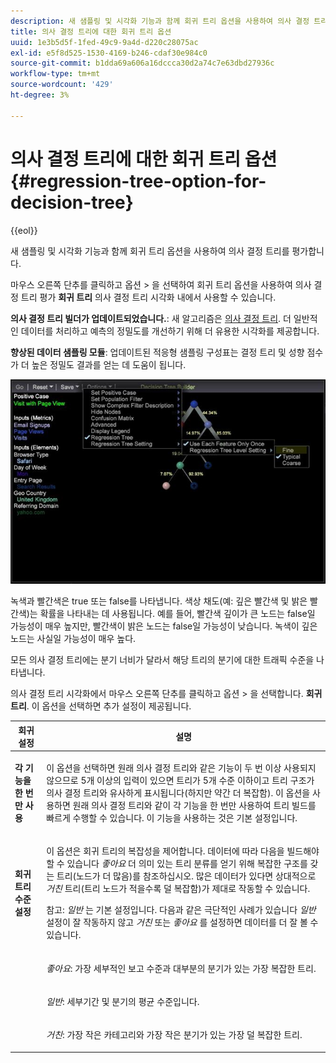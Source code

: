 ```yaml
---
description: 새 샘플링 및 시각화 기능과 함께 회귀 트리 옵션을 사용하여 의사 결정 트리를 평가합니다.
title: 의사 결정 트리에 대한 회귀 트리 옵션
uuid: 1e3b5d5f-1fed-49c9-9a4d-d220c28075ac
exl-id: e5f8d525-1530-4169-b246-cdaf30e984c0
source-git-commit: b1dda69a606a16dccca30d2a74c7e63dbd27936c
workflow-type: tm+mt
source-wordcount: '429'
ht-degree: 3%

---
```


# 의사 결정 트리에 대한 회귀 트리 옵션{#regression-tree-option-for-decision-tree}

{{eol}}

새 샘플링 및 시각화 기능과 함께 회귀 트리 옵션을 사용하여 의사 결정 트리를 평가합니다.

마우스 오른쪽 단추를 클릭하고 옵션 > 을 선택하여 회귀 트리 옵션을 사용하여 의사 결정 트리 평가 **회귀 트리** 의사 결정 트리 시각화 내에서 사용할 수 있습니다.

**의사 결정 트리 빌더가 업데이트되었습니다.**: 새 알고리즘은 [의사 결정 트리](https://experienceleague.adobe.com/docs/data-workbench/using/client/analysis-visualizations/decision-trees/c-decision-trees.html). 더 일반적인 데이터를 처리하고 예측의 정밀도를 개선하기 위해 더 유용한 시각화를 제공합니다.

**향상된 데이터 샘플링 모듈**: 업데이트된 적응형 샘플링 구성표는 결정 트리 및 성향 점수가 더 높은 정밀도 결과를 얻는 데 도움이 됩니다.

![](assets/CART-RegressionTreeOptions.jpg)

녹색과 빨간색은 true 또는 false를 나타냅니다. 색상 채도(예: 깊은 빨간색 및 밝은 빨간색)는 확률을 나타내는 데 사용됩니다. 예를 들어, 빨간색 깊이가 큰 노드는 false일 가능성이 매우 높지만, 빨간색이 밝은 노드는 false일 가능성이 낮습니다. 녹색이 깊은 노드는 사실일 가능성이 매우 높다.

모든 의사 결정 트리에는 분기 너비가 달라서 해당 트리의 분기에 대한 트래픽 수준을 나타냅니다.

의사 결정 트리 시각화에서 마우스 오른쪽 단추를 클릭하고 옵션 > 을 선택합니다. **회귀 트리**. 이 옵션을 선택하면 추가 설정이 제공됩니다.

<table id="table_39E025A3E0B549B4BEDCE0D30A499211"> 
 <thead> 
  <tr> 
   <th colname="col1" class="entry"> 회귀 설정 </th> 
   <th colname="col2" class="entry"> 설명 </th> 
  </tr>
 </thead>
 <tbody> 
  <tr> 
   <td colname="col1"> <p><b>각 기능을 한 번만 사용</b> </p> </td> 
   <td colname="col2"> <p>이 옵션을 선택하면 원래 의사 결정 트리와 같은 기능이 두 번 이상 사용되지 않으므로 5개 이상의 입력이 있으면 트리가 5개 수준 이하이고 트리 구조가 의사 결정 트리와 유사하게 표시됩니다(하지만 약간 더 복잡함). 이 옵션을 사용하면 원래 의사 결정 트리와 같이 각 기능을 한 번만 사용하여 트리 빌드를 빠르게 수행할 수 있습니다. 이 기능을 사용하는 것은 기본 설정입니다. </p> </td> 
  </tr> 
  <tr> 
   <td colname="col1"> <p><b>회귀 트리 수준 설정 </b> </p> </td> 
   <td colname="col2"> <p>이 옵션은 회귀 트리의 복잡성을 제어합니다. 데이터에 따라 다음을 빌드해야 할 수 있습니다 <i>좋아요</i> 더 의미 있는 트리 분류를 얻기 위해 복잡한 구조를 갖는 트리(노드가 더 많음)를 참조하십시오. 많은 데이터가 있다면 상대적으로 <i>거친</i> 트리(트리 노드가 적을수록 덜 복잡함)가 제대로 작동할 수 있습니다. </p> <p> <p>참고: <i>일반</i> 는 기본 설정입니다. 다음과 같은 극단적인 사례가 있습니다 <i>일반</i> 설정이 잘 작동하지 않고 <i>거친</i> 또는 <i>좋아요</i> 를 설정하면 데이터를 더 잘 볼 수 있습니다. </p> </p> </td> 
  </tr> 
  <tr> 
   <td colname="col1"> </td> 
   <td colname="col2"> <p><i>좋아요</i>: 가장 세부적인 보고 수준과 대부분의 분기가 있는 가장 복잡한 트리. </p> </td> 
  </tr> 
  <tr> 
   <td colname="col1"> </td> 
   <td colname="col2"> <p><i>일반</i>: 세부기간 및 분기의 평균 수준입니다. </p> </td> 
  </tr> 
  <tr> 
   <td colname="col1"> </td> 
   <td colname="col2"> <p><i>거친</i>: 가장 작은 카테고리와 가장 작은 분기가 있는 가장 덜 복잡한 트리. </p> </td> 
  </tr> 
 </tbody> 
</table>
